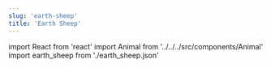 ```yaml
---
slug: 'earth-sheep'
title: 'Earth Sheep'
---
```


import React from 'react'
import Animal from '../../../src/components/Animal'
import earth_sheep from './earth_sheep.json'

<Animal data={earth_sheep} />
